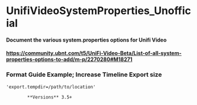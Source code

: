 # UnifiVideoSystemProperties_Unofficial
#### Document the various system.properties options for Unifi Video
#### https://community.ubnt.com/t5/UniFi-Video-Beta/List-of-all-system-properties-options-to-add/m-p/2270280#M18271


### Format Guide Example; Increase Timeline Export size

    'export.tempdir=/path/to/location'

            **Versions** 3.5+

